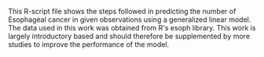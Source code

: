 This R-script file shows the steps followed in predicting the number of Esophageal cancer in given observations using a generalized linear model. 
The data used in this work was obtained from R's esoph library. 
This work is largely introductory based and should therefore be supplemented by more studies to improve the performance of the model. 

